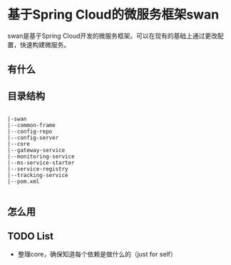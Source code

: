 # 基于Spring Cloud的微服务框架swan

swan是基于Spring Cloud开发的微服务框架。可以在现有的基础上通过更改配置，快速构建微服务。

## 有什么

## 目录结构

```

|-swan
|--common-frame
|--config-repo
|--config-server
|--core
|--gateway-service
|--monitoring-service
|--ms-service-starter
|--service-registry
|--tracking-service
|--pom.xml


```

## 怎么用

## TODO List

- 整理core，确保知道每个依赖是做什么的（just for self）